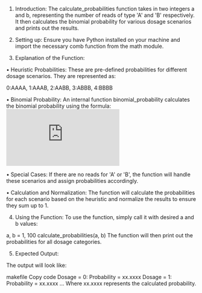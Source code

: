 1. Introduction:
The calculate_probabilities function takes in two integers a and b, representing the number of reads of type 'A' and 'B' respectively. It then calculates the binomial probability for various dosage scenarios and prints out the results.

2. Setting up:
Ensure you have Python installed on your machine and import the necessary comb function from the math module.

3. Explanation of the Function:

  •	Heuristic Probabilities: These are pre-defined probabilities for different dosage scenarios. They are represented as:

  0:AAAA, 1:AAAB, 2:AABB, 3:ABBB, 4:BBBB
  
  •	Binomial Probability: An internal function binomial_probability calculates the binomial probability using the formula:
  ![formula](https://latex.codecogs.com/gif.latex?P%28X=k%29%20%3D%20%5Cbinom%7Bn%7D%7Bk%7D%20p%5Ek%20%281-p%29%5E%7Bn-k%7D)

  •	Special Cases: If there are no reads for 'A' or 'B', the function will handle these scenarios and assign probabilities accordingly.

  •	Calculation and Normalization: The function will calculate the probabilities for each scenario based on the heuristic and normalize the results to ensure they sum up to 1.

4. Using the Function:
To use the function, simply call it with desired a and b values:

a, b = 1, 100
calculate_probabilities(a, b)
The function will then print out the probabilities for all dosage categories.

5. Expected Output:

The output will look like:

makefile
Copy code
Dosage = 0: Probability = xx.xxxx
Dosage = 1: Probability = xx.xxxx
...
Where xx.xxxx represents the calculated probability.
